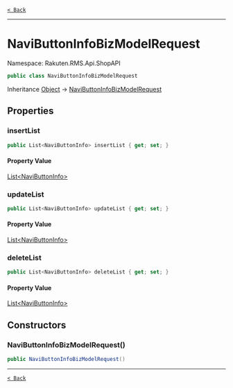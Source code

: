 [`< Back`](./)

---

# NaviButtonInfoBizModelRequest

Namespace: Rakuten.RMS.Api.ShopAPI

```csharp
public class NaviButtonInfoBizModelRequest
```

Inheritance [Object](https://docs.microsoft.com/en-us/dotnet/api/system.object) → [NaviButtonInfoBizModelRequest](./rakuten.rms.api.shopapi.navibuttoninfobizmodelrequest)

## Properties

### **insertList**

```csharp
public List<NaviButtonInfo> insertList { get; set; }
```

#### Property Value

[List&lt;NaviButtonInfo&gt;](https://docs.microsoft.com/en-us/dotnet/api/system.collections.generic.list-1)<br>

### **updateList**

```csharp
public List<NaviButtonInfo> updateList { get; set; }
```

#### Property Value

[List&lt;NaviButtonInfo&gt;](https://docs.microsoft.com/en-us/dotnet/api/system.collections.generic.list-1)<br>

### **deleteList**

```csharp
public List<NaviButtonInfo> deleteList { get; set; }
```

#### Property Value

[List&lt;NaviButtonInfo&gt;](https://docs.microsoft.com/en-us/dotnet/api/system.collections.generic.list-1)<br>

## Constructors

### **NaviButtonInfoBizModelRequest()**

```csharp
public NaviButtonInfoBizModelRequest()
```

---

[`< Back`](./)
